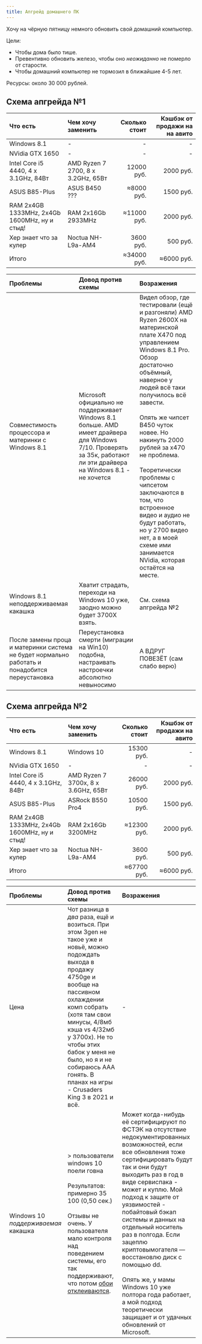```yaml
---
title: Апгрейд домашнего ПК
---
```


Хочу на чёрную пятницу немного обновить свой домашний компьютер.

Цели:

- Чтобы дома было тише.
- Превентивно обновить железо, чтобы оно _неожиданно_ не померло от старости.
- Чтобы домашний компьютер не тормозил в ближайшие 4-5 лет.

Ресурсы: около 30 000 рублей.

## Схема апгрейда №1

| Что есть | Чем хочу заменить | Сколько стоит | Кэшбэк от продажи на на авито |
| :---- | :---- | ----: | ----: |
| Windows 8.1 | - | - | - |
| NVidia GTX 1650 | - | - | - |
| Intel Core i5 4440, 4 x 3.1GHz, 84Вт | AMD Ryzen 7 2700, 8 x 3.2GHz, 65Вт | 12000 руб. | 2000 руб. |
| ASUS B85-Plus | ASUS B450 ??? | ≈8000 руб. | 1500 руб. |
| RAM 2x4GB 1333MHz, 2x4Gb 1600MHz, ну и стыд! | RAM 2x16Gb 2933MHz | ≈11000 руб. | 2000 руб. |
| Хер знает что за кулер | Noctua NH-L9a-AM4 | 3600 руб. | 500 руб. |
| Итого || ≈34000 руб. | ≈6000 руб. |

| Проблемы | Довод против схемы | Возражения |
| :---- | :---- | :---- |
| Совместимость процессора и материнки с Windows 8.1 | Microsoft официально не поддерживает Windows 8.1 больше. AMD имеет драйвера для Windows 7/10. Проверять за 35к, работают ли эти драйвера на Windows 8.1 - не хочется | Видел обзор, где тестировали (ещё и разгоняли) AMD Ryzen 2600X на материнской плате X470 под управлением Windows 8.1 Pro. Обзор достаточно объёмный, наверное у людей всё таки получилось всё завести. <br><br>Опять же чипсет B450 чуток новее. Но накинуть 2000 рублей за x470 не проблема. <br><br>Теоретически проблемы с чипсетом заключаются в том, что встроенное видео и аудио не будут работать, но у 2700 видео нет, а в моей схеме ими занимается NVidia, которая остаётся на месте. |
| Windows 8.1 неподдерживаемая какашка | Хватит страдать, переходи на Windows 10 уже, заодно можно будет 3700X взять. | См. схема апгрейда №2 |
| После замены проца и материнки система не будет нормально работать и понадобится переустановка | Переустановка смерти (миграции на Win10) подобна, настраивать настроечки абсолютно невыносимо | А ВДРУГ ПОВЕЗЁТ (сам слабо верю) |

## Схема апгрейда №2

| Что есть | Чем хочу заменить | Сколько стоит | Кэшбэк от продажи на авито |
| :---- | :---- | ----: | ----: |
| Windows 8.1 | Windows 10 | 15300 руб. | - |
| NVidia GTX 1650 | - | - | - |
| Intel Core i5 4440, 4 x 3.1GHz, 84Вт | AMD Ryzen 7 3700x, 8 x 3.6GHz, 65Вт | 26000 руб. | 2000 руб. |
| ASUS B85-Plus | ASRock B550 Pro4 | 10500 руб. | 1500 руб. |
| RAM 2x4GB 1333MHz, 2x4Gb 1600MHz, ну и стыд! | RAM 2x16Gb 3200MHz | ≈12300 руб. | 2000 руб. |
| Хер знает что за кулер | Noctua NH-L9a-AM4 | 3600 руб. | 500 руб. |
| Итого || ≈67700 руб. | ≈6000 руб. |

| Проблемы | Довод против схемы | Возражения |
| :---- | :---- | :---- |
| Цена | Чот разница в _два_ раза, ещё и возиться. При этом 3gen не такое уже и новьё, можно подождать выхода в продажу 4750ge и вообще на пассивном охлаждении комп собрать (хотя там свои минусы, 4/8мб кэша vs 4/32мб у 3700x). Не то чтобы этих бабок у меня не было, но я и не собираюсь AAA гонять. В планах на игры - Crusaders King 3 в 2021 и всё. | -|
| Windows 10 _поддерживаемая_ какашка | > пользователи windows 10 поели говна<br><br>Результатов: примерно 35 100 (0,50 сек.) <br><br>Отзывы не очень. У пользователя мало контроля над поведением системы, его так поддерживают, что потом [обои отклеиваются](https://answers.microsoft.com/ru-ru/windows/forum/windows_10-start-winpc/не/bb7e6dbd-62db-419d-a8ea-f2b0e88e14f1). | Может когда-нибудь её сертифицируют по ФСТЭК на отсутствие недокументированных возможностей, если все обновления тоже сертифицировать будут так и они будут выходить раз в год в виде сервиспака - может и куплю. Мой подход к защите от уязвимостей - побайтовый бэкап системы и данных на отдельный носитель раз в полгода. Если зацеплю криптовымогателя — восстановлю диск с помощью dd. <br><br>Опять же, у мамы Windows 10 уже полтора года работает, а мой подход теоретически защищает и от удачных обновлений от Microsoft. |
